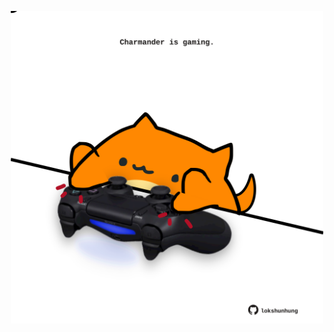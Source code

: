 <!-- built at 11/09/2025, 08:00:31 UTC -->
<p align="center">
  <img width="500" height="500" src="./ReadmeImage.svg">
</p>
